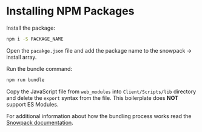 # Installing NPM Packages

Install the package:

```bash
npm i -S PACKAGE_NAME
```

Open the `pacakge.json` file and add the package name to the snowpack -> install array.

Run the bundle command:

```bash
npm run bundle
```

Copy the JavaScript file from `web_modules` into `Client/Scripts/lib` directory and delete the `export` syntax from the file. This boilerplate does **NOT** support ES Modules.

For additional information about how the bundling process works read the [Snowpack documentation](https://www.snowpack.dev/).